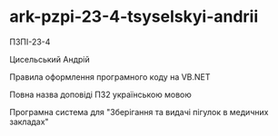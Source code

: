 # ark-pzpi-23-4-tsyselskyi-andrii

ПЗПІ-23-4

Цисельський Андрій

Правила оформлення програмного коду на VB.NET

Повна назва доповіді ПЗ2 українською мовою

Програмна система для "Зберігання та видачі пігулок в медичних закладах"
